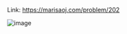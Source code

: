 Link: https://marisaoj.com/problem/202

![image](https://github.com/user-attachments/assets/1d234361-7216-49a8-8cf9-cf5fbe3930dc)
